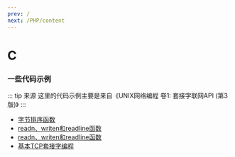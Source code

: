 ```yaml
---
prev: /
next: /PHP/content
---
```


# C
### 一些代码示例
::: tip 来源
这里的代码示例主要是来自《UNIX网络编程 卷1: 套接字联网API (第3版)》
:::

- [字节排序函数](examples/byteorder.md)
- [readn、writen和readline函数](examples/readn-writen-readline.md)
- [readn、writen和readline函数](examples/readn-writen-readline.md)
- [基本TCP套接字编程](examples/tcp-socket.md)